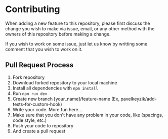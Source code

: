 # Contributing

When adding a new feature to this repository, please first discuss the change you wish to make via issue, email, or any other method with the owners of this repository before making a change.

If you wish to work on some issue, just let us know by writting some comment that you wish to work on it.

## Pull Request Process

1. Fork repository
2. Download forked repository to your local machine
3. Install all dependencies with `npm install`
4. Run `npm run dev`
5. Create new branch [your_name]/feature-name (Ex, pavelkeyzik/add-tests-for-custom-hook)
6. Write your code. More fun here...
7. Make sure that you don't have any problem in your code, like (spacings, code style, etc.)
8. Push your code to repository
9. And create a pull request
